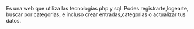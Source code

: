 Es una web que utiliza las tecnologías php y sql. Podes registrarte,logearte, buscar por categorias, e incluso crear entradas,categorias o actualizar tus datos.
